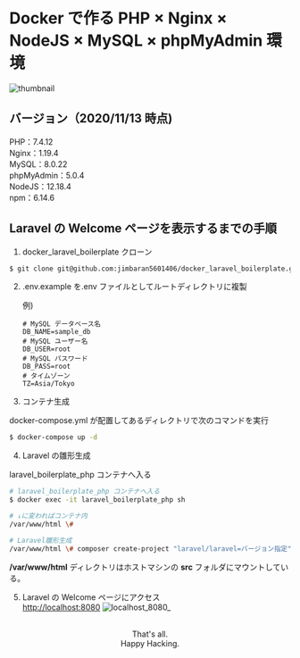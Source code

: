 # Docker で作る PHP × Nginx × NodeJS × MySQL × phpMyAdmin 環境

![thumbnail](https://user-images.githubusercontent.com/45201545/99015118-90872f00-2597-11eb-9807-5af08ca7a000.png)

## バージョン（2020/11/13 時点)

PHP：7.4.12  
Nginx：1.19.4  
MySQL：8.0.22  
phpMyAdmin：5.0.4  
NodeJS：12.18.4  
npm：6.14.6

## Laravel の Welcome ページを表示するまでの手順

1. docker_laravel_boilerplate クローン

```bash
$ git clone git@github.com:jimbaran5601406/docker_laravel_boilerplate.git
```

2. .env.example を.env ファイルとしてルートディレクトリに複製

    例)

    ```bash:.env
    # MySQL データベース名
    DB_NAME=sample_db
    # MySQL ユーザー名
    DB_USER=root
    # MySQL パスワード
    DB_PASS=root
    # タイムゾーン
    TZ=Asia/Tokyo
    ```

3. コンテナ生成

docker-compose.yml が配置してあるディレクトリで次のコマンドを実行

```bash
$ docker-compose up -d
```

4. Laravel の雛形生成

laravel_boilerplate_php コンテナへ入る

```bash
# laravel_boilerplate_php コンテナへ入る
$ docker exec -it laravel_boilerplate_php sh

# ↓に変わればコンテナ内
/var/www/html \#

# Laravel雛形生成
/var/www/html \# composer create-project "laravel/laravel=バージョン指定" .
```

**/var/www/html** ディレクトリはホストマシンの **src** フォルダにマウントしている。

5. Laravel の Welcome ページにアクセス  
   <http://localhost:8080>
   ![localhost_8080_](https://user-images.githubusercontent.com/45201545/99015071-6e8dac80-2597-11eb-9c04-0d7a09285478.png)

<p align="center">
<br>
That's all.<br>
Happy Hacking.
</p>
